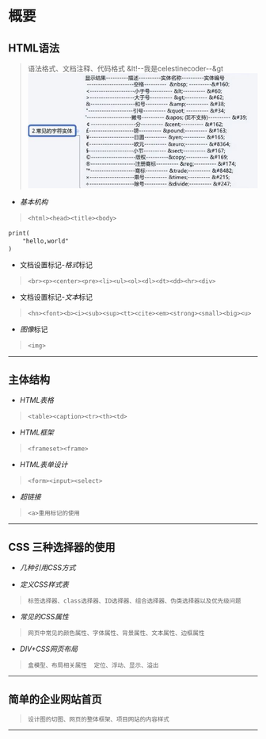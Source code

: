 # 概要

## HTML语法  
>语法格式、文档注释、代码格式
    &lt!--我是celestinecoder--&gt
![常见字符实体](https://github.com/celestinecoder/sy_python-/blob/main/python%E7%AC%94%E8%AE%B0/%E5%9B%BE%E7%89%87/120.JPG)

- *基本机构*  
>`<html><head><title><body>`

    print(
        "hello,world"
    )

- 文档设置标记-*格式*标记  
>`<br><p><center><pre><li><ul><ol><dl><dt><dd><hr><div>`

- 文档设置标记-*文本*标记  
>`<hn><font><b><i><sub><sup><tt><cite><em><strong><small><big><u>`

- *图像*标记  
>`<img>`

***

## 主体结构
- *HTML表格*  
>`<table><caption><tr><th><td>`
    
- *HTML框架*  
>`<frameset><frame>`
    
- *HTML表单设计*  
>`<form><input><select>`
    
- *超链接*  
>`<a>重用标记的使用`

***

## CSS 三种选择器的使用
- *几种引用CSS方式*
    
- *定义CSS样式表*  
>`标签选择器、class选择器、ID选择器、组合选择器、伪类选择器以及优先级问题`
    
- *常见的CSS属性*  
>`网页中常见的颜色属性、字体属性、背景属性、文本属性、边框属性`
    
- *DIV+CSS网页布局*  
>`盒模型、布局相关属性  定位、浮动、显示、溢出`
   
***

## 简单的企业网站首页  
>`设计图的切图、网页的整体框架、项目网站的内容样式`

***
